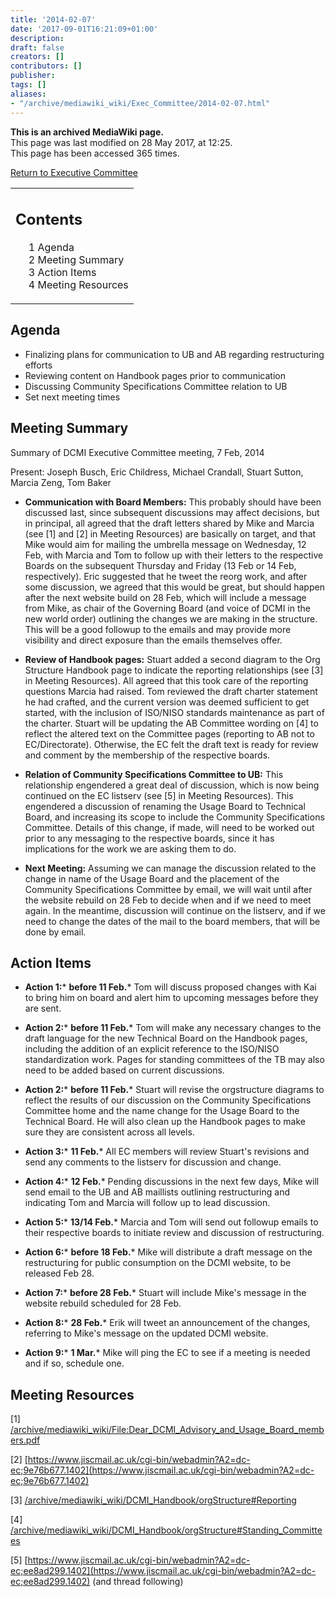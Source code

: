 ```yaml
---
title: '2014-02-07'
date: '2017-09-01T16:21:09+01:00'
description: 
draft: false
creators: []
contributors: []
publisher: 
tags: []
aliases:
- "/archive/mediawiki_wiki/Exec_Committee/2014-02-07.html"
---
```


 **This is an archived MediaWiki page.**  
This page was last modified on 28 May 2017, at 12:25.  
This page has been accessed 365 times.

[Return to Executive Committee](/archive/mediawiki_wiki/Exec_Committee "Exec Committee")

<table id="toc" class="toc">
  <tr>
    <td>
      <div id="toctitle">
        <h2>Contents</h2>
      </div>
      <ul>
        <li class="toclevel-1 tocsection-1"><a href="#Agenda"><span class="tocnumber">1</span> <span class="toctext">Agenda</span></a></li>
        <li class="toclevel-1 tocsection-2"><a href="#Meeting_Summary"><span class="tocnumber">2</span> <span class="toctext">Meeting Summary</span></a></li>
        <li class="toclevel-1 tocsection-3"><a href="#Action_Items"><span class="tocnumber">3</span> <span class="toctext">Action Items</span></a></li>
        <li class="toclevel-1 tocsection-4"><a href="#Meeting_Resources"><span class="tocnumber">4</span> <span class="toctext">Meeting Resources</span></a></li>
      </ul>
    </td>
  </tr>
</table>


## Agenda 

- Finalizing plans for communication to UB and AB regarding restructuring efforts
- Reviewing content on Handbook pages prior to communication
- Discussing Community Specifications Committee relation to UB
- Set next meeting times

## Meeting Summary 

Summary of DCMI Executive Committee meeting, 7 Feb, 2014

Present: Joseph Busch, Eric Childress, Michael Crandall, Stuart Sutton, Marcia Zeng, Tom Baker

- **Communication with Board Members:** This probably should have been discussed last, since subsequent discussions may affect decisions, but in principal, all agreed that the draft letters shared by Mike and Marcia (see [1] and [2] in Meeting Resources) are basically on target, and that Mike would aim for mailing the umbrella message on Wednesday, 12 Feb, with Marcia and Tom to follow up with their letters to the respective Boards on the subsequent Thursday and Friday (13 Feb or 14 Feb, respectively). Eric suggested that he tweet the reorg work, and after some discussion, we agreed that this would be great, but should happen after the next website build on 28 Feb, which will include a message from Mike, as chair of the Governing Board (and voice of DCMI in the new world order) outlining the changes we are making in the structure. This will be a good followup to the emails and may provide more visibility and direct exposure than the emails themselves offer.

- **Review of Handbook pages:** Stuart added a second diagram to the Org Structure Handbook page to indicate the reporting relationships (see [3] in Meeting Resources). All agreed that this took care of the reporting questions Marcia had raised. Tom reviewed the draft charter statement he had crafted, and the current version was deemed sufficient to get started, with the inclusion of ISO/NISO standards maintenance as part of the charter. Stuart will be updating the AB Committee wording on [4] to reflect the altered text on the Committee pages (reporting to AB not to EC/Directorate). Otherwise, the EC felt the draft text is ready for review and comment by the membership of the respective boards.

- **Relation of Community Specifications Committee to UB:** This relationship engendered a great deal of discussion, which is now being continued on the EC listserv (see [5] in Meeting Resources). This engendered a discussion of renaming the Usage Board to Technical Board, and increasing its scope to include the Community Specifications Committee. Details of this change, if made, will need to be worked out prior to any messaging to the respective boards, since it has implications for the work we are asking them to do.

- **Next Meeting:** Assuming we can manage the discussion related to the change in name of the Usage Board and the placement of the Community Specifications Committee by email, we will wait until after the website rebuild on 28 Feb to decide when and if we need to meet again. In the meantime, discussion will continue on the listserv, and if we need to change the dates of the mail to the board members, that will be done by email.

## Action Items 

- **Action 1:*** **before 11 Feb.*** Tom will discuss proposed changes with Kai to bring him on board and alert him to upcoming messages before they are sent.

- **Action 2:*** **before 11 Feb.*** Tom will make any necessary changes to the draft language for the new Technical Board on the Handbook pages, including the addition of an explicit reference to the ISO/NISO standardization work. Pages for standing committees of the TB may also need to be added based on current discussions.

- **Action 2:*** **before 11 Feb.*** Stuart will revise the orgstructure diagrams to reflect the results of our discussion on the Community Specifications Committee home and the name change for the Usage Board to the Technical Board. He will also clean up the Handbook pages to make sure they are consistent across all levels.

- **Action 3:*** **11 Feb.*** All EC members will review Stuart's revisions and send any comments to the listserv for discussion and change.

- **Action 4:*** **12 Feb.*** Pending discussions in the next few days, Mike will send email to the UB and AB maillists outlining restructuring and indicating Tom and Marcia will follow up to lead discussion.

- **Action 5:*** **13/14 Feb.*** Marcia and Tom will send out followup emails to their respective boards to initiate review and discussion of restructuring.

- **Action 6:*** **before 18 Feb.*** Mike will distribute a draft message on the restructuring for public consumption on the DCMI website, to be released Feb 28.

- **Action 7:*** **before 28 Feb.*** Stuart will include Mike's message in the website rebuild scheduled for 28 Feb.

- **Action 8:*** **28 Feb.*** Erik will tweet an announcement of the changes, referring to Mike's message on the updated DCMI website.

- **Action 9:*** **1 Mar.*** Mike will ping the EC to see if a meeting is needed and if so, schedule one.

## Meeting Resources 

[1] [/archive/mediawiki_wiki/File:Dear\_DCMI\_Advisory\_and\_Usage\_Board\_members.pdf](/archive/mediawiki_wiki/files/Dear_DCMI_Advisory_and_Usage_Board_members.pdf)

[2] [https://www.jiscmail.ac.uk/cgi-bin/webadmin?A2=dc-ec;9e76b677.1402](https://www.jiscmail.ac.uk/cgi-bin/webadmin?A2=dc-ec;9e76b677.1402)

[3] [/archive/mediawiki_wiki/DCMI\_Handbook/orgStructure#Reporting](/archive/mediawiki_wiki/DCMI_Handbook/orgStructure#Reporting)

[4] [/archive/mediawiki_wiki/DCMI\_Handbook/orgStructure#Standing\_Committees](/archive/mediawiki_wiki/DCMI_Handbook/orgStructure#Standing_Committees)

[5] [https://www.jiscmail.ac.uk/cgi-bin/webadmin?A2=dc-ec;ee8ad299.1402](https://www.jiscmail.ac.uk/cgi-bin/webadmin?A2=dc-ec;ee8ad299.1402) (and thread following)

